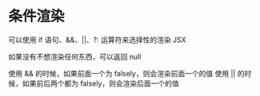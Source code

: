 # 条件渲染

可以使用 if 语句、&&、||、?: 运算符来选择性的渲染 JSX

如果没有不想渲染任何东西，可以返回 null

使用 && 的时候，如果前面一个为 falsely，则会渲染前面一个的值
使用 || 的时候，如果前后两个都为 falsely，则会渲染后面一个的值
